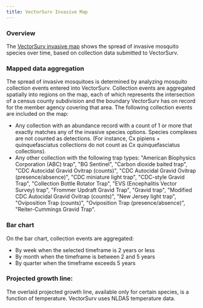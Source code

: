 ```yaml
---
title: VectorSurv Invasive Map
---
```


### Overview

The [VectorSurv invasive map](https://maps.vectorsurv.org/invasive) shows the spread of invasive mosquito species over time, based on collection data submitted to VectorSurv.

### Mapped data aggregation

The spread of invasive mosquitoes is determined by analyzing mosquito collection events entered into VectorSurv. Collection events are aggregated spatially into regions on the map, each of which represents the intersection of a census county subdivision and the boundary VectorSurv has on record for the member agency covering that area. The following collection events are included on the map:

- Any collection with an abundance record with a count of 1 or more that exactly matches any of the invasive species options. Species complexes are not counted as detections. (For instance, Cx pipiens + quinquefasciatus collections do not count as Cx quinquefasciatus collections).
- Any other collection with the following trap types: "American Biophysics Corporation (ABC) trap", "BG Sentinel", "Carbon dioxide baited trap", "CDC Autocidal Gravid Ovitrap (counts)", "CDC Autocidal Gravid Ovitrap (presence/absence)", "CDC miniature light trap", "CDC-style Gravid Trap", "Collection Bottle Rotator Trap", "EVS (Encephalitis Vector Survey) trap", "Frommer Updraft Gravid Trap", "Gravid trap", "Modified CDC Autocidal Gravid Ovitrap (counts)", "New Jersey light trap", "Oviposition Trap (counts)", "Oviposition Trap (presence/absence)", "Reiter-Cummings Gravid Trap".

### Bar chart

On the bar chart, collection events are aggregated:

- By week when the selected timeframe is 2 years or less
- By month when the timeframe is between 2 and 5 years
- By quarter when the timeframe exceeds 5 years

### Projected growth line:

The overlaid projected growth line, available only for certain species, is a function of temperature. VectorSurv uses NLDAS temperature data.
